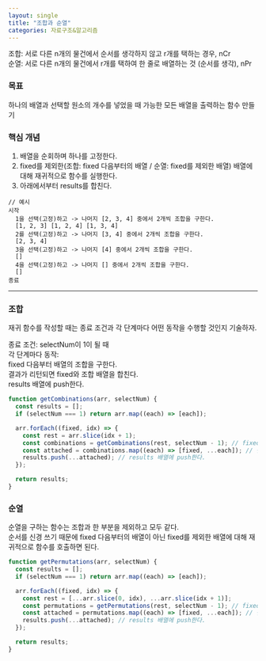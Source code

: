 ```yaml
---
layout: single
title: "조합과 순열"
categories: 자료구조&알고리즘
---
```


조합: 서로 다른 n개의 물건에서 순서를 생각하지 않고 r개를 택하는 경우, nCr  
순열: 서로 다른 n개의 물건에서 r개를 택하여 한 줄로 배열하는 것 (순서를 생각), nPr

### 목표

하나의 배열과 선택할 원소의 개수를 넣었을 때 가능한 모든 배열을 출력하는 함수 만들기

### 핵심 개념

1. 배열을 순회하며 하나를 고정한다.
2. fixed를 제외한(조합: fixed 다음부터의 배열 / 순열: fixed를 제외한 배열) 배열에 대해 재귀적으로 함수를 실행한다.
3. 아래에서부터 results를 합친다.

```
// 예시
시작
  1을 선택(고정)하고 -> 나머지 [2, 3, 4] 중에서 2개씩 조합을 구한다.
  [1, 2, 3] [1, 2, 4] [1, 3, 4]
  2를 선택(고정)하고 -> 나머지 [3, 4] 중에서 2개씩 조합을 구한다.
  [2, 3, 4]
  3을 선택(고정)하고 -> 나머지 [4] 중에서 2개씩 조합을 구한다.
  []
  4을 선택(고정)하고 -> 나머지 [] 중에서 2개씩 조합을 구한다.
  []
종료
```

---

### 조합

재귀 함수를 작성할 때는 종료 조건과 각 단계마다 어떤 동작을 수행할 것인지 기술하자.

종료 조건: selectNum이 1이 될 때  
각 단계마다 동작:  
fixed 다음부터 배열의 조합을 구한다.  
결과가 리턴되면 fixed와 조합 배열을 합친다.  
results 배열에 push한다.

```js
function getCombinations(arr, selectNum) {
  const results = [];
  if (selectNum === 1) return arr.map((each) => [each]);

  arr.forEach((fixed, idx) => {
    const rest = arr.slice(idx + 1);
    const combinations = getCombinations(rest, selectNum - 1); // fixed 다음부터 배열의 조합을 구한다.
    const attached = combinations.map((each) => [fixed, ...each]); // 결과가 리턴되면 fixed와 조합 배열을 합친다.
    results.push(...attached); // results 배열에 push한다.
  });

  return results;
}
```

### 순열

순열을 구하는 함수는 조합과 한 부분을 제외하고 모두 같다.  
순서를 신경 쓰기 때문에 fixed 다음부터의 배열이 아닌 fixed를 제외한 배열에 대해 재귀적으로 함수를 호출하면 된다.

```js
function getPermutations(arr, selectNum) {
  const results = [];
  if (selectNum === 1) return arr.map((each) => [each]);

  arr.forEach((fixed, idx) => {
    const rest = [...arr.slice(0, idx), ...arr.slice(idx + 1)];
    const permutations = getPermutations(rest, selectNum - 1); // fixed를 제외한 배열의 순열을 구한다
    const attached = permutations.map((each) => [fixed, ...each]); // 결과가 리턴되면 fixed와 순열 배열을 합친다.
    results.push(...attached); // results 배열에 push한다.
  });

  return results;
}
```
